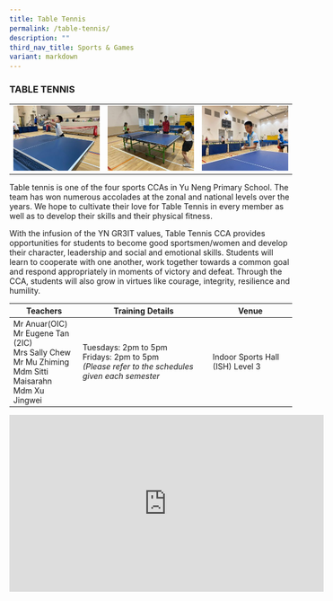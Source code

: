 ```yaml
---
title: Table Tennis
permalink: /table-tennis/
description: ""
third_nav_title: Sports & Games
variant: markdown
---
```

### TABLE TENNIS

<table>
	<tbody><tr>
		<td><img src="/images/TableTennis-1.jpeg"></td>
		<td><img src="/images/TableTennis-2.jpeg"></td>
		<td><img src="/images/TableTennis-3.jpeg"></td>
	</tr>
</tbody></table>

Table tennis is one of the four sports CCAs in Yu Neng Primary School. The team has won numerous accolades at the zonal and national levels over the years. We hope to cultivate their love for Table Tennis in every member as well as to develop their skills and their physical fitness.

With the infusion of the YN GR3IT values, Table Tennis CCA provides opportunities for students to become good sportsmen/women and develop their character, leadership and social and emotional skills. Students will learn to cooperate with one another, work together towards a common goal and respond appropriately in moments of victory and defeat. Through the CCA, students will also grow in virtues like courage, integrity, resilience and humility.

| Teachers | Training Details | Venue |
| --- | --- | --- |
|Mr Anuar(OIC)<br> Mr Eugene Tan (2IC) <br>Mrs Sally Chew <br>Mr Mu Zhiming <br>Mdm Sitti Maisarahn <br> Mdm Xu Jingwei | Tuesdays: 2pm to 5pm<br>Fridays: 2pm to 5pm&nbsp;<br>*(Please refer to the schedules given each semester* | Indoor Sports Hall (ISH) Level 3 |

<iframe allowfullscreen="" allow="accelerometer; autoplay; clipboard-write; encrypted-media; gyroscope; picture-in-picture; web-share" frameborder="0" title="YouTube video player" src="https://www.youtube.com/embed/edh3uOCv6X0?si=qjRsxYBwd1uobnod" height="315" width="560"></iframe>